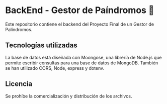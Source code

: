 # BackEnd - Gestor de Paíndromos 🧩
Este repositorio contiene el backend del Proyecto Final de un Gestor de Palíndromos.

## Tecnologías utilizadas
La base de datos está diseñada con Moongose, una librería de Node.js que permite escribir consultas para una base de datos de MongoDB. También se han utilizado CORS, Node, express y dotenv.

## Licencia
Se prohíbe la comercialización y distribución de los archivos.
